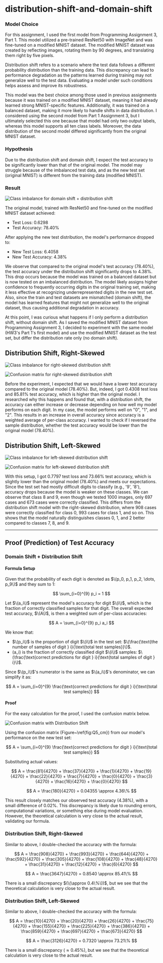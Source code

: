 # distribution-shift-and-domain-shift

### Model Choice

For this assignment, I used the first model from Programming Assignment 3, Part 1. This model utilized a pre-trained ResNet50 with ImageNet and was fine-tuned on a modified MNIST dataset. The modified MNIST dataset was created by reflecting images, rotating them by 90 degrees, and translating them right by five pixels.

Distribution shift refers to a scenario where the test data follows a different probability distribution than the training data. This discrepancy can lead to performance degradation as the patterns learned during training may not generalize well to the test data. Evaluating a model under such conditions helps assess and improve its robustness.

This model was the best choice among those used in previous assignments because it was trained on a modified MNIST dataset, meaning it had already learned strong MNIST-specific features. Additionally, it was trained on a balanced dataset, making it more likely to handle shifts in data distribution. I considered using the second model from Part 1 Assignment 3, but I ultimately selected this one because that model had only two output labels, whereas this model supports all ten class labels. Moreover, the data distribution of the second model differed significantly from the original MNIST dataset.

### Hypothesis

Due to the distribution shift and domain shift, I expect the test accuracy to be significantly lower than that of the original model. The model may struggle because of the imbalanced test data, and as the new test set (original MNIST) is different from the training data (modified MNIST). 

### Result

![Class imbalance for domain shift + distribution shift](Q5_test_dist.png)

The original model, trained with ResNet50 and fine-tuned on the modified MNIST dataset achieved:
- Test Loss: 0.6298
- Test Accuracy: 78.40%

After applying the new test distribution, the model's performance dropped to:
- New Test Loss: 6.4058
- New Test Accuracy: 4.38%

We observe that compared to the original model's test accuracy (78.40%), the test accuracy under the distribution shift significantly drops to 4.38%. This drop occurs because the model was trained on a balanced dataset but is now tested on an imbalanced distribution. The model likely assigns higher confidence to frequently occurring digits in the original training set, making it less effective at recognizing underrepresented digits in the new test set. Also, since the train and test datasets are mismatched (domain shift), the model has learned features that might not generalize well to the original dataset, thus causing additional degradation in accuracy. 

At this point, I was curious what happens if I only perform a distribution shift, without domain shift. As I saved the modified MNIST dataset from Programming Assignment 3, I decided to experiment with the same model (HW3's Part 1's first model) and use the modified MNIST dataset as the test set, but differ the distribution rate only (no domain shift).

## Distribution Shift, Right-Skewed

![Class imbalance for right-skewed distribution shift](Q5_rightskewed.png)

![Confusion matrix for right-skewed distribution shift](Q5_rightskewed_cm.png)

Before the experiment, I expected that we would have a lower test accuracy compared to the original model (78.40%). But, indeed, I got 0.4308 test loss and 85.81% test accuracy, which is higher than the original model. I researched why this happens and found that, with a distribution shift, the accuracy can either increase or decrease depending on how well my model performs on each digit. In my case, the model performs well on "0", "1", and "2". This results in an increase in overall accuracy since accuracy is a weighted average of per-class accuracy. I wanted to check if I reversed the sample distribution, whether the test accuracy would be lower than the original model (78.40%).

## Distribution Shift, Left-Skewed

![Class imbalance for left-skewed distribution shift](Q5_leftskewed.png)

![Confusion matrix for left-skewed distribution shift](Q5_leftskewed_cm.png)

With this setup, I got 0.7797 test loss and 73.66% test accuracy, which is slightly lower than the original model (78.40%) and meets our expectations. Since the test set had mostly difficult digits to classify (e.g., '9', '8'), accuracy drops because the model is weaker on these classes. We can observe that class 8 and 9, even though we tested 1000 images, only 697 cases and 673 cases were correctly classified. This differs from the distribution shift model with the right-skewed distribution, where 908 cases were correctly classified for class 0, 993 cases for class 1, and so on. This shows that the model naturally distinguishes classes 0, 1, and 2 better compared to classes 7, 8, and 9.

---

## Proof (Prediction) of Test Accuracy

### Domain Shift + Distribution Shift

#### Formula Setup

Given that the probability of each digit is denoted as $\(p_0, p_1, p_2, \dots, p_9\)$ and they sum to 1:

$$ \sum_{i=0}^{9} p_i = 1 $$

Let $\(a_i\)$ represent the model's accuracy for digit $\(i\)$, which is the fraction of correctly classified samples for that digit. The overall expected test accuracy, $\(A\)$, is then a weighted sum of per-class accuracies:

$$
A = \sum_{i=0}^{9} p_i a_i
$$

We know that:
- $\(p_i\)$ is the proportion of digit $\(i\)$ in the test set: $\(\frac{\text{the number of samples of digit } i}{\text{total test samples}}\)$.
- \(a_i\) is the fraction of correctly classified digit $\(i\)$ samples: $\(\frac{\text{correct predictions for digit } i}{\text{total samples of digit } i}\)$.

Since $\(p_i\)$'s numerator is the same as $\(a_i\)$'s denominator, we can simplify it as:

$$
A = \sum_{i=0}^{9} \frac{\text{correct predictions for digit } i}{\text{total test samples}}
$$

#### Proof

For the easy calculation for the proof, I used the confusion matrix below.

![Confusion matrix with Distribution Shift](Q5_cm.png)

Using the confusion matrix (Figure~\ref{fig:Q5_cm}) from our model's performance on the new test set:

$$
A = \sum_{i=0}^{9} \frac{\text{correct predictions for digit } i}{\text{total test samples}}
$$

Substituting actual values:

$$
A = \frac{81}{4270} + \frac{37}{4270} + \frac{1}{4270} + \frac{19}{4270} + \frac{22}{4270} + \frac{7}{4270} + \frac{0}{4270} + \frac{3}{4270} + \frac{16}{4270} + \frac{0}{4270}
$$

$$
A = \frac{180}{4270} = 0.04355 \approx 4.36\%
$$

This result closely matches our observed test accuracy (4.38%), with a small difference of 0.02%. This discrepancy is likely due to rounding errors, computational variations, or something else during model evaluation. However, the theoretical calculation is very close to the actual result, validating our formula.

### Distribution Shift, Right-Skewed

Similar to above, I double-checked the accuracy with the formula:

$$
A = \frac{908}{4270} + \frac{993}{4270} + \frac{644}{4270} + \frac{592}{4270} + \frac{305}{4270} + \frac{108}{4270} + \frac{48}{4270} + \frac{31}{4270} + \frac{12}{4270} + \frac{6}{4270}
$$

$$
A = \frac{3647}{4270} = 0.8540 \approx 85.41\%
$$

There is a small discrepancy $(\(\approx 0.4\%\))$, but we see that the theoretical calculation is very close to the actual result.

### Distribution Shift, Left-Skewed

Similar to above, I double-checked the accuracy with the formula:

$$
A = \frac{10}{4270} + \frac{20}{4270} + \frac{26}{4270} + \frac{75}{4270} + \frac{155}{4270} + \frac{225}{4270} + \frac{386}{4270} + \frac{859}{4270} + \frac{697}{4270} + \frac{673}{4270}
$$

$$
A = \frac{3126}{4270} = 0.7320 \approx 73.21\%
$$

There is a small discrepancy ($\approx 0.45\%$), but we see that the theoretical calculation is very close to the actual result.
